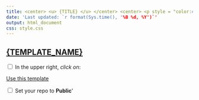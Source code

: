 ```yaml
---
title: <center> <u> {TITLE} </u> </center> <center> <p style = "color:#986753;"> {SUBTITLE} </p></center>
date: 'Last updated: `r format(Sys.time(), '%B %d, %Y')`'
output: html_document
css: style.css
---
```



## [{TEMPLATE_NAME}]({TEMPLATE_URL})

<input type="checkbox">  In the upper right, _click on_: <div class = "github_button"> <a href="https://github.com/new?template_name={TEMPLATE_NAME}"> Use this template</a></div>

<input type="checkbox">  Set your repo to **Public**'
